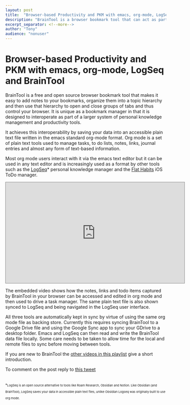 ```yaml
---
layout: post
title:  "Browser-based Productivity and PKM with emacs, org-mode, LogSeq and BrainTool"
description: "BrainTool is a browser bookmark tool that can act as part of a productivity and PKM system with emacs, org-mode and LogSeq"
excerpt_separator: <!--more-->
author: "Tony"
audience: "nonuser"
---
```

# Browser-based Productivity and PKM with emacs, org-mode, LogSeq and BrainTool

BrainTool is a free and open source browser bookmark tool that makes it easy to add notes to your bookmarks, organize them into a topic hierarchy and then use that hierarchy to open and close groups of tabs and thus control your browser. It is unique as a bookmark manager in that it is designed to interoperate as part of a larger system of personal knowledge management and productivity tools. 
<!--more-->

It achieves this interoperability by saving your data into an accessible plain text file written in the emacs standard org-mode format. Org mode is a set of plain text tools used to manage tasks, to do lists, notes, links, journal entries and almost any form of text-based information. 

Most org mode users interact with it via the emacs text editor but it can be used in any text editor and is increasingly used as a format by other tools such as the [LogSeq](https://logseq.com)<super>*</super> personal knowledge manager and the [Flat Habits](https://flathabits.com/) iOS ToDo manager.

<iframe width="560" height="315" style="border: 1px solid grey" src="https://www.youtube.com/embed/U9kg9yVMMAM" title="YouTube video player" frameborder="0" allow="accelerometer; autoplay; clipboard-write; encrypted-media; gyroscope; picture-in-picture" allowfullscreen></iframe>

The embedded video shows how the notes, links and todo items captured by BrainTool in your browser can be accessed and edited in org mode and then used to drive a task manager. The same plain text file is also shown synced to LogSeq and being navigated in the LogSeq user interface. 

All three tools are automatically kept in sync by virtue of using the same org mode file as backing store. Currently this requires syncing BrainTool to a Google Drive file and using the Google Sync app to sync your GDrive to a desktop folder. Emacs and LogSeq can then read and write the BrainTool data file locally. Some care needs to be taken to allow time for the local and remote files to sync before moving between tools.

If you are new to BrainTool the [other videos in this playlist]( https://youtube.com/playlist?list=PLhaw8BE1kin1D9uPrY9yF-KoBoWisbBaP) give a short introduction. 

To comment on the post reply to [this tweet](https://twitter.com/ABraintool/status/1487190355208507400?s=20&t=ZWuOkiyA2WR-26vKElz-QQ)

<br/>
<div style="display:block; font-size:80%; line-height:1.25rem; margin-bottom:0.5rem;"><super>*</super><small>LogSeq is an open source alternative to tools like Roam Research, Obsidian and Notion. Like Obsidian (and BrainTool), LogSeq saves your data in accessible plain text files, unlike Obsidian Logseq was originally built to use org mode. <br/></small></div>
